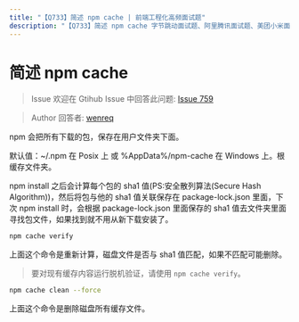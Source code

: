 ```yaml
---
title: "【Q733】简述 npm cache | 前端工程化高频面试题"
description: "【Q733】简述 npm cache 字节跳动面试题、阿里腾讯面试题、美团小米面试题。"
---
```


# 简述 npm cache

> Issue
> 欢迎在 Gtihub Issue 中回答此问题: [Issue 759](https://github.com/shfshanyue/Daily-Question/issues/759)

> Author
> 回答者: [wenreq](https://github.com/wenreq)

npm 会把所有下载的包，保存在用户文件夹下面。

默认值：~/.npm 在 Posix 上 或 %AppData%/npm-cache 在 Windows 上。根缓存文件夹。

npm install 之后会计算每个包的 sha1 值(PS:安全散列算法(Secure Hash Algorithm))，然后将包与他的 sha1 值关联保存在 package-lock.json 里面，下次 npm install 时，会根据 package-lock.json 里面保存的 sha1 值去文件夹里面寻找包文件，如果找到就不用从新下载安装了。

```sh
npm cache verify
```

上面这个命令是重新计算，磁盘文件是否与 sha1 值匹配，如果不匹配可能删除。

> 要对现有缓存内容运行脱机验证，请使用 `npm cache verify`。

```sh
npm cache clean --force
```

上面这个命令是删除磁盘所有缓存文件。
